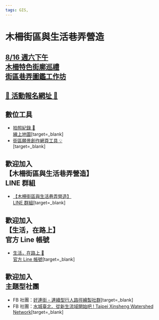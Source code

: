 ```yaml
---
tags: GIS,
---
```


# 木柵街區與生活巷弄營造

## [8/16 週六下午<br>木柵特色街廓巡禮<br>街區巷弄圖鑑工作坊](https://g0v.hackmd.io/xNqbDRerT4O9sxXJpLiLcg?view)

## [🚩 活動報名網址 🚩](https://forms.gle/qz8q3KLT6CxfzQHz5)

## 數位工具
- [拍照紀錄 📸<br>線上地圖](https://commutag.agawork.tw/dataset?id=6542020c38c282460799aa4d)[target=_blank]
- [街區願景創作網頁工具 💡<br>](https://collage.collective.tw/)[target=_blank]

## 歡迎加入<br>【木柵街區與生活巷弄營造】<br>LINE 群組
- [【木柵街區與生活巷弄營造】<br>LINE 群組](https://line.me/ti/g2/WielIhilXkDYyvCpu8hzLFU4djZjlfgIh5aCcw?utm_source=invitation&utm_medium=link_copy&utm_campaign=default)[target=_blank]

## 歡迎加入<br>【生活，在路上】<br>官方 Line 帳號
- [生活，在路上 📢<br>官方 Line 帳號](https://lin.ee/dsHdkrs)[target=_blank]

## 歡迎加入<br>主題型社團
- FB 社團：[好連街 - 連續型行人路徑繪製社群](https://www.facebook.com/groups/474536628587982)[target=_blank]
- FB 社團：[水城臺北．從新生流域開始吧 ! Taipei Xinsheng Watershed Network](https://www.facebook.com/groups/582154450196478)[target=_blank]
